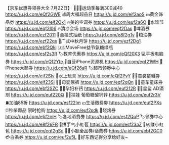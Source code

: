 【京东优惠券领券大全 7月22日】
🏃🏻‍♀运动季每满300减40
https://u.jd.com/eQf2GWE
💰周大福超品日
https://u.jd.com/eif2aoS
💵黄金饰品劵
https://u.jd.com/eif2Ox1
🔥美的空调券
https://u.jd.com/euf2a6O
🥤水饮节
https://u.jd.com/eqf2I06
🔥清凉会场
https://u.jd.com/eqf2Dax
🍺啤酒券
https://u.jd.com/ezf2011
 🧻悬挂式抽纸
https://u.jd.com/e8f2g1v
🍚粮油券
https://u.jd.com/ezf22qs
🥮广式中秋月饼
https://u.jd.com/ezf2Dg1
https://u.jd.com/ebf2Qkj
🇺🇸MoveFree益节氨糖绿瓶
https://u.jd.com/esf2s3R
🏷教育优惠券
https://u.jd.com/eQf20X3
💻平板电脑券
https://u.jd.com/eQf2Yte
📱自营iPhone资源机
https://u.jd.com/eqf21WH
 iPhone大额券
https://u.jd.com/eQf26aR
🏷超市领劵中心
https://u.jd.com/eif2SIv
🔫水上玩具
https://u.jd.com/eQf2PvY
👶🏻童装童鞋券
https://u.jd.com/eif23Si
👶🏻母婴尿裤
https://u.jd.com/eqf2qQn
👶🏻童车童床券
https://u.jd.com/ebf2SZC
🤰🏻孕妇补钙
https://u.jd.com/euf212R
👶🏻星鲨 AD滴剂
https://u.jd.com/euf220Q
👶🏻扶娃 葡萄糖酸钙锌
https://u.jd.com/euf2r3V
⛽加油85折
https://u.jd.com/esf22Im
💴生活缴费劵
https://u.jd.com/euf2PXs
⏰秒杀爆品 限时抢购
https://u.jd.com/euf2sdk
🥩烧烤券
https://u.jd.com/ebf2niH
🏷各地消费券
https://u.jd.com/esf2QqP
🏷领券中心
https://u.jd.com/e8f26FB
🎰拼手气小虹苞
https://u.jd.com/esf23aZ
🧧转赚小虹苞
https://u.jd.com/eqf2gSd
👍🏻小额全品券/话费券
https://u.jd.com/ebf2GC0
💳白条券
https://u.jd.com/euf2u5L
🥳好东西记得分享给好友~